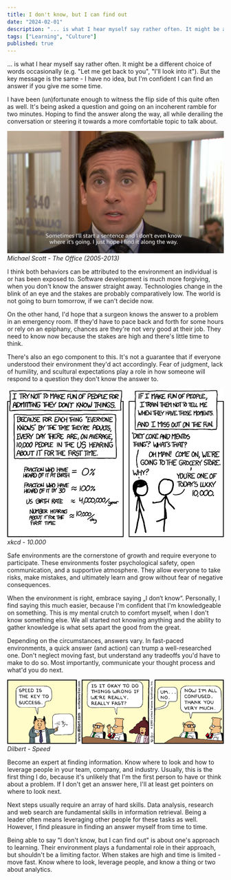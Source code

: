 ```yaml
---
title: I don't know, but I can find out
date: "2024-02-01"
description: "... is what I hear myself say rather often. It might be a different choice of words occasionally, but the key message is the same - I have no idea, but I'm confident I can find an answer if you give me some time."
tags: ["Learning", "Culture"]
published: true
---
```


... is what I hear myself say rather often. It might be a different choice of words occasionally (e.g. "Let me get back to you", "I'll look into it"). But the key message is the same - I have no idea, but I'm confident I can find an answer if you give me some time.

I have been (un)fortunate enough to witness the flip side of this quite often as well. It's being asked a question and going on an incoherent ramble for two minutes. Hoping to find the answer along the way, all while derailing the conversation or steering it towards a more comfortable topic to talk about.

![Michael Scott](./michael-scott.png)
*Michael Scott - The Office (2005-2013)*

I think both behaviors can be attributed to the environment an individual is or has been exposed to. Software development is much more forgiving, when you don't know the answer straight away. Technologies change in the blink of an eye and the stakes are probably comparatively low. The world is not going to burn tomorrow, if we can't decide now.

On the other hand, I'd hope that a surgeon knows the answer to a problem in an emergency room. If they'd have to pace back and forth for some hours or rely on an epiphany, chances are they're not very good at their job. They need to know now because the stakes are high and there's little time to think.

There's also an ego component to this. It's not a guarantee that if everyone understood their environment they'd act accordingly. Fear of judgment, lack of humility, and scultural expectations play a role in how someone will respond to a question they don't know the answer to.

![xkcd-ten-thousand](./ten-thousand.png)
*xkcd - 10.000*

Safe environments are the cornerstone of growth and require everyone to participate. These environments foster psychological safety, open communication, and a supportive atmosphere. They allow everyone to take risks, make mistakes, and ultimately learn and grow without fear of negative consequences.

When the environment is right, embrace saying „I don‘t know“. Personally, I find saying this much easier, because I'm confident that I'm knowledgeable on something. This is my mental crutch to comfort myself, when I don't know something else. We all started not knowing anything and the ability to gather knowledge is what sets apart the good from the great.

Depending on the circumstances, answers vary. In fast-paced environments, a quick answer (and action) can trump a well-researched one. Don't neglect moving fast, but understand any tradeoffs you'd have to make to do so. Most importantly, communicate your thought process and what'd you do next.

![dilbert-fast](./dilbert.png)
*Dilbert - Speed*

Become an expert at finding information. Know where to look and how to leverage people in your team, company, and industry. Usually, this is the first thing I do, because it's unlikely that I'm the first person to have or think about a problem. If I don't get an answer here, I'll at least get pointers on where to look next.

Next steps usually require an array of hard skills. Data analysis, research and web search are fundamental skills in information retrieval. Being a leader often means leveraging other people for these tasks as well. However, I find pleasure in finding an answer myself from time to time.

Being able to say "I don't know, but I can find out" is about one's approach to learning. Their environment plays a fundamental role in their approach, but shouldn't be a limiting factor. When stakes are high and time is limited - move fast. Know where to look, leverage people, and know a thing or two about analytics.